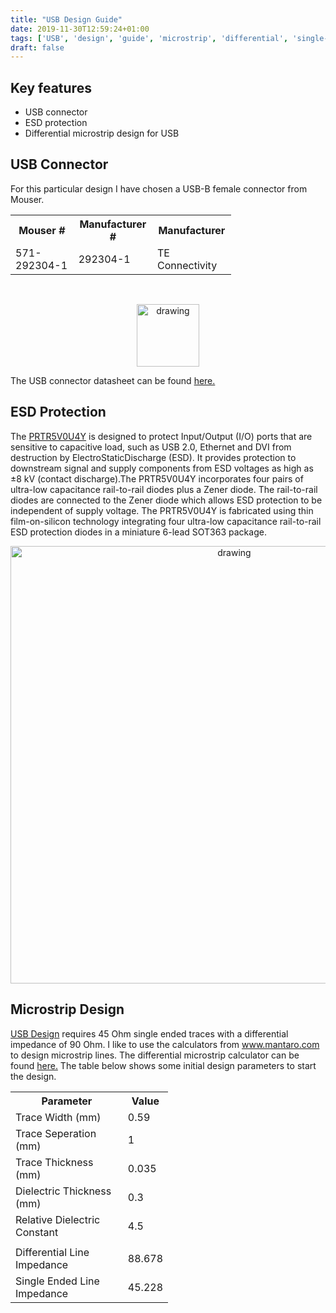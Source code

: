 ```yaml
---
title: "USB Design Guide"
date: 2019-11-30T12:59:24+01:00
tags: ['USB', 'design', 'guide', 'microstrip', 'differential', 'single-ended', 'ESD']
draft: false
---
```



## Key features

* USB connector 
* ESD protection 
* Differential microstrip design for USB 


## USB Connector 
For this particular design I have chosen a USB-B female connector from Mouser.
<div>
  <table class="w3-table-all w3-card-4" table style="width:70%" align="center">
    <tr>
      <th>Mouser #</th>
      <th>Manufacturer #</th>
      <th>Manufacturer </th>
    </tr>
    <tr>
      <td>571-292304-1</td>
      <td>292304-1 </td>
      <td>TE Connectivity</td>
    </tr>
  </table>
</div>

<br>

<p align="center"> 
<img src="/electronics/images/usb-b.png" alt="drawing" width="100">
</p>

The USB connector datasheet can be found
<a href="https://www.mouser.ch/datasheet/2/418/NG_DS_7-1773442-0_0306-1258760.pdf" target="_blank">here.</a> 
## ESD Protection 

 The 
<a href="https://assets.nexperia.com/documents/data-sheet/PRTR5V0U4Y.pdf" target="_blank">PRTR5V0U4Y</a> 
is designed to protect Input/Output (I/O) ports that are sensitive to capacitive load, such as USB 2.0, Ethernet and DVI from destruction by ElectroStaticDischarge (ESD). It provides protection to downstream signal and supply components from ESD voltages as high as ±8 kV (contact discharge).The PRTR5V0U4Y incorporates four pairs of ultra-low capacitance rail-to-rail diodes plus a Zener diode. The rail-to-rail diodes are connected to the Zener diode which allows ESD protection to be independent of supply voltage. The PRTR5V0U4Y is fabricated using thin film-on-silicon technology integrating four ultra-low capacitance rail-to-rail ESD protection diodes in a miniature 6-lead SOT363 package.

<p align="center"> 
<img src="/electronics/images/USB-routing.PNG" alt="drawing" width="700">
</p>


## Microstrip Design 


<a href=https://www.analog.com/en/analog-dialogue/articles/switching-in-usb-consumer-applications.html target="_blank">USB Design</a>
requires 45 Ohm single ended traces with a differential impedance of 90 Ohm. I like to use the calculators from www.mantaro.com to design microstrip lines. The differential microstrip calculator can be found <a href=https://www.mantaro.com/resources/impedance-calculator.htm
 target="_blank">here.</a>
The table below shows some initial design parameters to start the design.

<table class="w3-table-all w3-card-4" table style="width:50%" align="center">
  <tr>
    <th>Parameter</th>
    <th>Value</th>
  </tr>
  <tr>
    <td>Trace Width (mm)</td>
    <td>0.59</td>
  </tr>
  <tr>
    <td>Trace Seperation (mm)</td>
    <td>1</td>
  </tr>
  <tr>
    <td>Trace Thickness (mm)</td>
    <td>0.035</td>
  </tr>
    <tr>
    <td>Dielectric Thickness (mm)</td>
    <td>0.3</td>
  </tr>
  <tr>
    <td>Relative Dielectric Constant</td>
    <td>4.5</td>
  </tr>
  <tr>
    <td></td>
    <td></td>
  </tr>
  <tr>
    <td>Differential Line Impedance</td>
    <td>88.678</td>
  </tr>
  <tr>
    <td>Single Ended Line Impedance</td>
    <td>45.228</td>
  </tr>
</table>  
<br>

